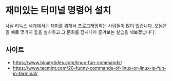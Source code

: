 # 재미있는 터미널 명령어 설치
사실 리눅스 세계에서는 재미를 위해서 프로그래밍하는 사람들이 많이 있습니다.
오늘은 일 예로 몇가지 툴을 설치하고 그 문화를 잠시나마 즐겨보는 실습을 해보겠습니다.

## 사이트
- https://www.binarytides.com/linux-fun-commands/
- https://www.tecmint.com/20-funny-commands-of-linux-or-linux-is-fun-in-terminal/
